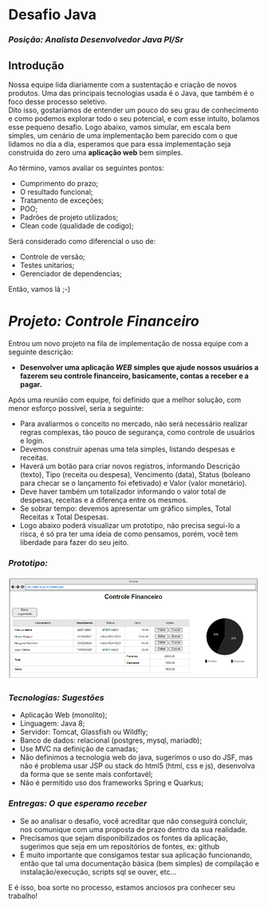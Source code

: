 # Desafio Java
### _Posição: Analista Desenvolvedor Java Pl/Sr_

## Introdução
<p>Nossa equipe lida diariamente com a sustentação e criação de novos produtos. Uma das principais tecnologias usada é o Java, que também é o foco desse processo seletivo. <br/>
Dito isso, gostaríamos de entender um pouco do seu grau de conhecimento e como podemos explorar todo o seu potencial, e com esse intuito, bolamos esse pequeno desafio. Logo abaixo, vamos simular, em escala bem simples, um cenário de uma implementação bem parecido com o que lidamos no dia a dia, esperamos que para essa implementação seja construída do zero uma <b>aplicação web</b> bem simples. 
</p>

Ao término, vamos avaliar os seguintes pontos: 
- Cumprimento do prazo;
- O resultado funcional; 
- Tratamento de exceções;
- POO;
- Padrões de projeto utilizados;
- Clean code (qualidade de codigo);

Será considerado como diferencial o uso de:
- Controle de versão;
- Testes unitarios;
- Gerenciador de dependencias;

Então, vamos lá ;-) 

# _Projeto: Controle Financeiro_
Entrou um novo projeto na fila de implementação de nossa equipe com a seguinte descrição: 
- <b>Desenvolver uma aplicação _WEB_ simples que ajude nossos usuários a fazerem seu controle financeiro, basicamente, contas a receber e a pagar. </b>

Após uma reunião com equipe, foi definido que a melhor solução, com menor esforço possível, seria a seguinte:
- Para avaliarmos o conceito no mercado, não será necessário realizar regras complexas, tão pouco de segurança, como controle de usuários e login. 
- Devemos construir apenas uma tela simples, listando despesas e receitas. 
- Haverá um botão para criar novos registros, informando Descrição (texto), Tipo (receita ou despesa), Vencimento (data), Status (boleano para checar se o lançamento foi efetivado)  e Valor (valor monetário).
- Deve haver também um totalizador informando o valor total de despesas, receitas e a diferença entre os mesmos.
- Se sobrar tempo: devemos apresentar um gráfico simples, Total Receitas x Total Despesas. 
- Logo abaixo poderá visualizar um prototipo, não precisa segui-lo a risca, é só pra ter uma ideia de como pensamos, porém, você tem liberdade para fazer do seu jeito.

### _Prototipo:_
![alt text](https://github.com/sefaz-acre/desafio-java/blob/main/prototipo-desafio-java.PNG?raw=true)


### _Tecnologias: Sugestões_
- Aplicação Web (monolito);
- Linguagem: Java 8;
- Servidor: Tomcat, Glassfish ou Wildfly;
- Banco de dados: relacional (postgres, mysql, mariadb);
- Use MVC na definição de camadas;
- Não definimos a tecnologia web do java, sugerimos o uso do JSF, mas não é problema usar JSP ou stack do html5 (html, css e js), desenvolva da forma que se sente mais confortavél;
- Não é permitido uso dos frameworks Spring e Quarkus;


### _Entregas: O que esperamo receber_
- Se ao analisar o desafio, você acreditar que não conseguirá concluir, nos comunique com uma proposta de prazo dentro da sua realidade.
- Precisamos que sejam disponibilizados os fontes da aplicação, sugerimos que seja em um repositórios de fontes, ex: github
- É muito importante que consigamos testar sua aplicação funcionando, então que tal uma documentação básica (bem simples) de compilação e instalação/execução, scripts sql se ouver, etc…

E é isso, boa sorte no processo, estamos anciosos pra conhecer seu trabalho!

